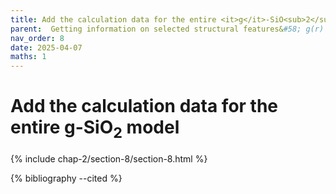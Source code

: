 ```yaml
---
title: Add the calculation data for the entire <it>g</it>-SiO<sub>2</sub> model
parent:  Getting information on selected structural features&#58; g(r) in <it>g</it>-SiO<sub>2</sub>
nav_order: 8
date: 2025-04-07
maths: 1
---
```


# Add the calculation data for the entire <it>g</it>-SiO<sub>2</sub> model

{% include chap-2/section-8/section-8.html %}

{% bibliography --cited %}
